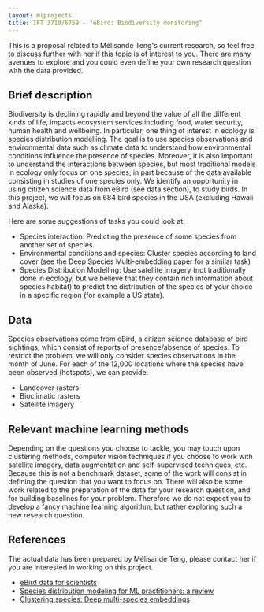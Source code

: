 ```yaml
---
layout: mlprojects
title: IFT 3710/6759 - "eBird: Biodiversity monitoring"
---
```


This is a proposal related to Mélisande Teng's current research, so feel free to discuss further with her if this topic is of interest to you. There are many avenues to explore and you could even define your own research question with the data provided.

## Brief description 

Biodiversity is declining rapidly and beyond the value of all the different kinds of life, impacts ecosystem services including food, water security, human health and wellbeing.  In particular, one thing of interest in ecology is species distribution modelling. The goal is to use species observations and environmental data such as climate data to understand how environmental conditions influence the presence of species. Moreover, it is also important to understand the interactions between species, but most traditional models in ecology only focus on one species, in part because of the data available consisting in studies of one species only. We identify an opportunity in using citizen science data from eBird (see data section), to study birds. In this project, we will focus on 684 bird species in the USA (excluding Hawaii and Alaska). 

Here are some suggestions of tasks you could look at: 
* Species interaction: Predicting the presence of some species from another set of species. 
* Environmental conditions and species: Cluster species according to land cover (see the Deep Species Multi-embedding paper for a similar task)
* Species Distribution Modelling: Use satellite imagery (not traditionally done in ecology, but we believe that they contain rich information about species habitat) to predict the distribution of the species of your choice in a specific region (for example a US state). 

## Data

Species observations come from eBird, a citizen science database of bird sightings, which consist of reports of presence/absence of species. To restrict the problem, we will only consider species observations in the month of June. For each of the 12,000 locations where the species have been observed (hotspots), we can provide: 

* Landcover rasters
* Bioclimatic rasters
* Satellite imagery 

## Relevant machine learning methods

Depending on the questions you choose to tackle, you may touch upon clustering methods, computer vision techniques if you choose to work with satellite imagery, data augmentation and self-supervised techniques, etc. Because this is not a benchmark dataset, some of the work will consist in defining the question that you want to focus on. There will also be some work related to the preparation of the data for your research question, and for building baselines for your problem. Therefore we do not expect you to develop a fancy machine learning algorithm, but rather exploring such a new research question.

## References

The actual data has been prepared by Mélisande Teng, please contact her if you are interested in working on this project. 

* [eBird data for scientists](https://ebird.org/science)
* [Species distribution modeling for ML practitioners: a review](https://dl.acm.org/doi/pdf/10.1145/3460112.3471966)
* [Clustering species: Deep multi-species embeddings](https://arxiv.org/pdf/1609.09353.pdf)
